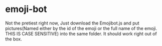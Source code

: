 # emoji-bot

Not the pretiest right now, Just download the Emojibot.js and put pictures(Named either by the id of the emoji or the full name of the emoji. THIS IS CASE SENSITIVE) into the same folder. It should work right out of the box.
